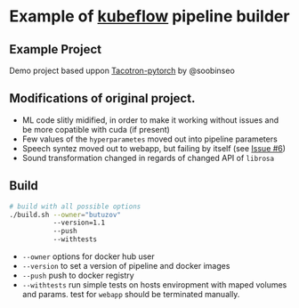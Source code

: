 # Example of [kubeflow](http://kubeflow.org) pipeline builder

## Example Project

Demo project based uppon [Tacotron-pytorch](https://github.com/soobinseo/Tacotron-pytorch) by @soobinseo

## Modifications of original project.

* ML code slitly midified, in order to make it working without issues and be more copatible with cuda (if present)
* Few values of the `hyperparametes` moved out into pipeline parameters
* Speech syntez moved out to webapp, but failing by itself (see [Issue #6](https://github.com/soobinseo/Tacotron-pytorch/issues/6))
* Sound transformation changed in regards of changed API of `librosa`

## Build

```bash
# build with all possible options
./build.sh --owner="butuzov"
           --version=1.1
           --push
           --withtests
```

* `--owner` options for docker hub user
* `--version` to set a version of pipeline and docker images
* `--push`  push to docker registry
* `--withtests` run simple tests on hosts enviropment with maped volumes and params. test for `webapp` should be terminated manually.


